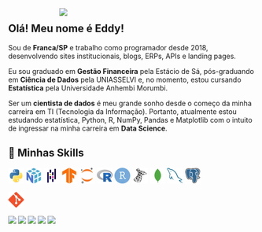 <img src="https://raw.githubusercontent.com/MicaelliMedeiros/micaellimedeiros/master/image/computer-illustration.png" min-width="400px" max-width="400px" width="400px" align="right">

## Olá! Meu nome é Eddy!

<p align="left"> 
  Sou de <strong>Franca/SP</strong> e trabalho como programador desde 2018, desenvolvendo sites institucionais, blogs, ERPs, APIs e landing pages.
</p>

<p align="left"> 
  Eu sou graduado em <strong>Gestão Financeira</strong> pela Estácio de Sá, pós-graduando em <strong>Ciência de Dados</strong> pela UNIASSELVI e, no momento, estou cursando <strong>Estatística</strong> pela Universidade Anhembi Morumbi.
</p>

<p align="left"> 
  Ser um <strong>cientista de dados</strong> é meu grande sonho desde o começo da minha carreira em TI (Tecnologia da Informação). Portanto, atualmente estou estudando estatística, Python, R, NumPy, Pandas e Matplotlib com o intuito de ingressar na minha carreira em <strong>Data Science</strong>.
</p>

## 🚀 Minhas Skills

<code><img height="32" src="https://raw.githubusercontent.com/devicons/devicon/55609aa5bd817ff167afce0d965585c92040787a/icons/python/python-original.svg" title="Python" alt="Python"/></code>
<code><img height="32" src="https://raw.githubusercontent.com/devicons/devicon/55609aa5bd817ff167afce0d965585c92040787a/icons/numpy/numpy-original.svg" title="NumPy" alt="NumPy"/></code>
<code><img height="32" src="https://raw.githubusercontent.com/devicons/devicon/55609aa5bd817ff167afce0d965585c92040787a/icons/pandas/pandas-original.svg" title="Pandas" alt="Pandas"/></code>
<code><img height="32" src="https://raw.githubusercontent.com/devicons/devicon/55609aa5bd817ff167afce0d965585c92040787a/icons/tensorflow/tensorflow-original.svg" title="TensorFlow" alt="TensorFlow"/></code>
<code><img height="32" src="https://raw.githubusercontent.com/devicons/devicon/55609aa5bd817ff167afce0d965585c92040787a/icons/jupyter/jupyter-original.svg" title="Jupyter" alt="Jupyter"/></code>
<code><img height="32" src="https://raw.githubusercontent.com/devicons/devicon/55609aa5bd817ff167afce0d965585c92040787a/icons/r/r-original.svg" title="R" alt="R"/></code>
<code><img height="32" src="https://raw.githubusercontent.com/devicons/devicon/55609aa5bd817ff167afce0d965585c92040787a/icons/rstudio/rstudio-original.svg" title="R Studio" alt="R Studio"/></code>
<code><img height="32" src="https://raw.githubusercontent.com/devicons/devicon/55609aa5bd817ff167afce0d965585c92040787a/icons/microsoftsqlserver/microsoftsqlserver-plain.svg" title="Microsoft SQL Server" alt="Microsoft SQL Server"/></code>
<code><img height="32" src="https://raw.githubusercontent.com/devicons/devicon/55609aa5bd817ff167afce0d965585c92040787a/icons/mongodb/mongodb-plain.svg" title="Mongo DB" alt="Mongo DB"/></code>
<code><img height="32" src="https://raw.githubusercontent.com/devicons/devicon/55609aa5bd817ff167afce0d965585c92040787a/icons/mysql/mysql-original.svg" title="MySQL" alt="MySQL"/></code>
<code><img height="32" src="https://raw.githubusercontent.com/devicons/devicon/55609aa5bd817ff167afce0d965585c92040787a/icons/postgresql/postgresql-original.svg" title="PostgreSQL" alt="PostgreSQL"/></code>

<code><img height="32" src="https://raw.githubusercontent.com/devicons/devicon/55609aa5bd817ff167afce0d965585c92040787a/icons/git/git-original.svg" title="Git" alt="Git"/></code>


<p align="left">
  <a href="#" alt="Gmail">
  <img src="https://img.shields.io/badge/-Gmail-FF0000?style=flat-square&labelColor=FF0000&logo=gmail&logoColor=white&link=bertelliedgard@gmail.com" /></a>

  <a href="#" alt="LinkedIn">
  <img src="https://img.shields.io/badge/-Linkedin-0e76a8?style=flat-square&logo=Linkedin&logoColor=white&link=https://www.linkedin.com/in/edgardbertelli/" /></a>

  <a href="#" alt="WhatsApp">
  <img src="https://img.shields.io/badge/-WhatsApp-25d366?style=flat-square&labelColor=25d366&logo=whatsapp&logoColor=white&link=https://wa.me/5516997869410"/></a>

  <a href="#" alt="Facebook">
  <img src="https://img.shields.io/badge/-Facebook-3b5998?style=flat-square&labelColor=3b5998&logo=facebook&logoColor=white&link=https://www.facebook.com/bertelliedgardK"/></a>

  <a href="#" alt="Instagram">
  <img src="https://img.shields.io/badge/-Instagram-DF0174?style=flat-square&labelColor=DF0174&logo=instagram&logoColor=white&link=https://www.instagram.com/edgardbertelli/"/></a>
</p>
